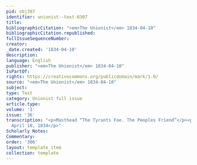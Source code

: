 ```yaml
---
pid: obj307
identifier: unionist--text-0307
title: 
bibliographicCitation: "<em>The Unionist</em> 1834-04-10"
bibliographicCitation.republished: 
fullIssueSequenceNumber: 
creator: 
_date.created: '1834-04-10'
description: 
language: English
publisher: "<em>The Unionist</em> 1834-04-10"
IsPartOf: 
rights: https://creativecommons.org/publicdomain/mark/1.0/
source: "<em>The Unionist</em> 1834-04-10"
subject: 
type: Text
category: Unionist full issue
article.type: 
volume: '1'
issue: '36'
transcription: "<p>Masthead “The Tyrants Foe. The Peoples Friend”</p><p>The Unionist.</p><p>Brooklyn,
  April 10, 1834</p>"
Scholarly Notes: 
Commentary: 
order: '306'
layout: template_item
collection: template
---
```


